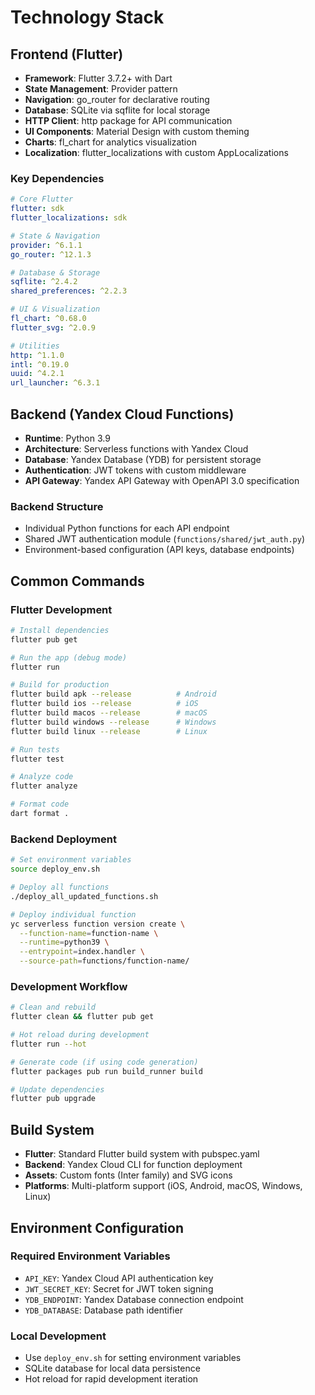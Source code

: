 # Technology Stack

## Frontend (Flutter)

- **Framework**: Flutter 3.7.2+ with Dart
- **State Management**: Provider pattern
- **Navigation**: go_router for declarative routing
- **Database**: SQLite via sqflite for local storage
- **HTTP Client**: http package for API communication
- **UI Components**: Material Design with custom theming
- **Charts**: fl_chart for analytics visualization
- **Localization**: flutter_localizations with custom AppLocalizations

### Key Dependencies
```yaml
# Core Flutter
flutter: sdk
flutter_localizations: sdk

# State & Navigation  
provider: ^6.1.1
go_router: ^12.1.3

# Database & Storage
sqflite: ^2.4.2
shared_preferences: ^2.2.3

# UI & Visualization
fl_chart: ^0.68.0
flutter_svg: ^2.0.9

# Utilities
http: ^1.1.0
intl: ^0.19.0
uuid: ^4.2.1
url_launcher: ^6.3.1
```

## Backend (Yandex Cloud Functions)

- **Runtime**: Python 3.9
- **Architecture**: Serverless functions with Yandex Cloud
- **Database**: Yandex Database (YDB) for persistent storage
- **Authentication**: JWT tokens with custom middleware
- **API Gateway**: Yandex API Gateway with OpenAPI 3.0 specification

### Backend Structure
- Individual Python functions for each API endpoint
- Shared JWT authentication module (`functions/shared/jwt_auth.py`)
- Environment-based configuration (API keys, database endpoints)

## Common Commands

### Flutter Development
```bash
# Install dependencies
flutter pub get

# Run the app (debug mode)
flutter run

# Build for production
flutter build apk --release          # Android
flutter build ios --release          # iOS
flutter build macos --release        # macOS
flutter build windows --release      # Windows
flutter build linux --release        # Linux

# Run tests
flutter test

# Analyze code
flutter analyze

# Format code
dart format .
```

### Backend Deployment
```bash
# Set environment variables
source deploy_env.sh

# Deploy all functions
./deploy_all_updated_functions.sh

# Deploy individual function
yc serverless function version create \
  --function-name=function-name \
  --runtime=python39 \
  --entrypoint=index.handler \
  --source-path=functions/function-name/
```

### Development Workflow
```bash
# Clean and rebuild
flutter clean && flutter pub get

# Hot reload during development
flutter run --hot

# Generate code (if using code generation)
flutter packages pub run build_runner build

# Update dependencies
flutter pub upgrade
```

## Build System

- **Flutter**: Standard Flutter build system with pubspec.yaml
- **Backend**: Yandex Cloud CLI for function deployment
- **Assets**: Custom fonts (Inter family) and SVG icons
- **Platforms**: Multi-platform support (iOS, Android, macOS, Windows, Linux)

## Environment Configuration

### Required Environment Variables
- `API_KEY`: Yandex Cloud API authentication key
- `JWT_SECRET_KEY`: Secret for JWT token signing
- `YDB_ENDPOINT`: Yandex Database connection endpoint  
- `YDB_DATABASE`: Database path identifier

### Local Development
- Use `deploy_env.sh` for setting environment variables
- SQLite database for local data persistence
- Hot reload for rapid development iteration